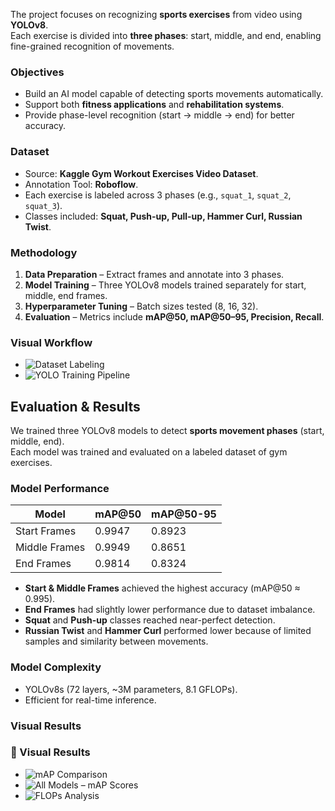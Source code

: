 
The project focuses on recognizing **sports exercises** from video using **YOLOv8**.  
Each exercise is divided into **three phases**: start, middle, and end, enabling fine-grained recognition of movements.  

###  Objectives  
- Build an AI model capable of detecting sports movements automatically.  
- Support both **fitness applications** and **rehabilitation systems**.  
- Provide phase-level recognition (start → middle → end) for better accuracy.  

###  Dataset  
- Source: **Kaggle Gym Workout Exercises Video Dataset**.  
- Annotation Tool: **Roboflow**.  
- Each exercise is labeled across 3 phases (e.g., `squat_1`, `squat_2`, `squat_3`).  
- Classes included: **Squat, Push-up, Pull-up, Hammer Curl, Russian Twist**.  

###  Methodology  
1. **Data Preparation** – Extract frames and annotate into 3 phases.  
2. **Model Training** – Three YOLOv8 models trained separately for start, middle, end frames.  
3. **Hyperparameter Tuning** – Batch sizes tested (8, 16, 32).  
4. **Evaluation** – Metrics include **mAP@50, mAP@50–95, Precision, Recall**.  

###  Visual Workflow  
- ![Dataset Labeling](your_dataset_labeling_image.png)  
- ![YOLO Training Pipeline](your_training_pipeline_image.png)  

## Evaluation & Results  

We trained three YOLOv8 models to detect **sports movement phases** (start, middle, end).  
Each model was trained and evaluated on a labeled dataset of gym exercises.  

###  Model Performance  
| Model          | mAP@50   | mAP@50-95 |
|----------------|----------|-----------|
| Start Frames   | 0.9947   | 0.8923    |
| Middle Frames  | 0.9949   | 0.8651    |
| End Frames     | 0.9814   | 0.8324    |

- **Start & Middle Frames** achieved the highest accuracy (mAP@50 ≈ 0.995).  
- **End Frames** had slightly lower performance due to dataset imbalance.  
- **Squat** and **Push-up** classes reached near-perfect detection.  
- **Russian Twist** and **Hammer Curl** performed lower because of limited samples and similarity between movements.  

###  Model Complexity  
- YOLOv8s (72 layers, ~3M parameters, 8.1 GFLOPs).  
- Efficient for real-time inference.  

###  Visual Results   

### 🔹 Visual Results  

- ![mAP Comparison](Overall_comparison/graph_for_mAPs.png)  
- ![All Models – mAP Scores](Overall_comparison/mAPs_for_all_models.png)  
- ![FLOPs Analysis](Overall_comparison/FLOPs_for_all_models.png)  

